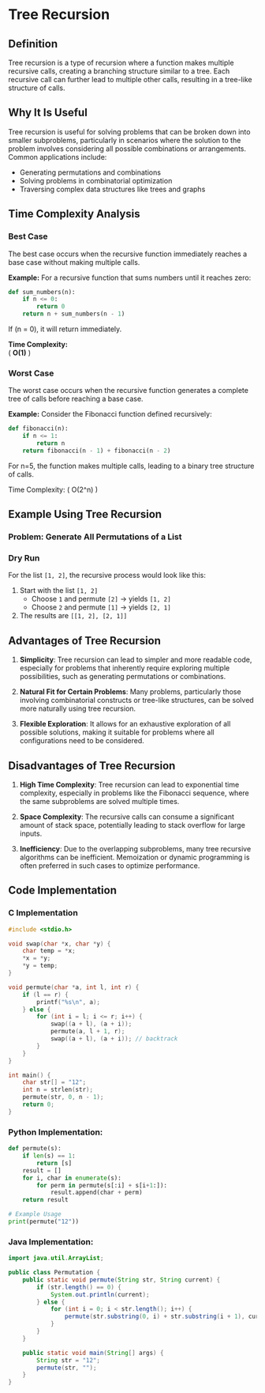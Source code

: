 # Tree Recursion

## Definition
Tree recursion is a type of recursion where a function makes multiple recursive calls, creating a branching structure similar to a tree. Each recursive call can further lead to multiple other calls, resulting in a tree-like structure of calls.

## Why It Is Useful
Tree recursion is useful for solving problems that can be broken down into smaller subproblems, particularly in scenarios where the solution to the problem involves considering all possible combinations or arrangements. Common applications include:
- Generating permutations and combinations
- Solving problems in combinatorial optimization
- Traversing complex data structures like trees and graphs

## Time Complexity Analysis
### Best Case
The best case occurs when the recursive function immediately reaches a base case without making multiple calls. 

**Example:**
For a recursive function that sums numbers until it reaches zero:
```python
def sum_numbers(n):
    if n <= 0:
        return 0
    return n + sum_numbers(n - 1)
```

If \(n = 0\), it will return immediately.

**Time Complexity:**  
\( **O(1)** \)

### Worst Case
The worst case occurs when the recursive function generates a complete tree of calls before reaching a base case.

**Example:** Consider the Fibonacci function defined recursively:
```python
def fibonacci(n):
    if n <= 1:
        return n
    return fibonacci(n - 1) + fibonacci(n - 2)
```
 


For n=5, the function makes multiple calls, leading to a binary tree structure of calls.

Time Complexity:
\( O(2^n) \)
## Example Using Tree Recursion

### Problem: Generate All Permutations of a List

### Dry Run
For the list `[1, 2]`, the recursive process would look like this:

1. Start with the list `[1, 2]`
   - Choose `1` and permute `[2]` → yields `[1, 2]`
   - Choose `2` and permute `[1]` → yields `[2, 1]`
2. The results are `[[1, 2], [2, 1]]`

## Advantages of Tree Recursion

1. **Simplicity**: Tree recursion can lead to simpler and more readable code, especially for problems that inherently require exploring multiple possibilities, such as generating permutations or combinations.

2. **Natural Fit for Certain Problems**: Many problems, particularly those involving combinatorial constructs or tree-like structures, can be solved more naturally using tree recursion.

3. **Flexible Exploration**: It allows for an exhaustive exploration of all possible solutions, making it suitable for problems where all configurations need to be considered.

## Disadvantages of Tree Recursion

1. **High Time Complexity**: Tree recursion can lead to exponential time complexity, especially in problems like the Fibonacci sequence, where the same subproblems are solved multiple times.

2. **Space Complexity**: The recursive calls can consume a significant amount of stack space, potentially leading to stack overflow for large inputs.

3. **Inefficiency**: Due to the overlapping subproblems, many tree recursive algorithms can be inefficient. Memoization or dynamic programming is often preferred in such cases to optimize performance.


## Code Implementation

### C Implementation

```c
#include <stdio.h>

void swap(char *x, char *y) {
    char temp = *x;
    *x = *y;
    *y = temp;
}

void permute(char *a, int l, int r) {
    if (l == r) {
        printf("%s\n", a);
    } else {
        for (int i = l; i <= r; i++) {
            swap((a + l), (a + i));
            permute(a, l + 1, r);
            swap((a + l), (a + i)); // backtrack
        }
    }
}

int main() {
    char str[] = "12";
    int n = strlen(str);
    permute(str, 0, n - 1);
    return 0;
}
```

### Python Implementation:

```python
def permute(s):
    if len(s) == 1:
        return [s]
    result = []
    for i, char in enumerate(s):
        for perm in permute(s[:i] + s[i+1:]):
            result.append(char + perm)
    return result

# Example Usage
print(permute("12"))
```
### Java Implementation:

```java
import java.util.ArrayList;

public class Permutation {
    public static void permute(String str, String current) {
        if (str.length() == 0) {
            System.out.println(current);
        } else {
            for (int i = 0; i < str.length(); i++) {
                permute(str.substring(0, i) + str.substring(i + 1), current + str.charAt(i));
            }
        }
    }

    public static void main(String[] args) {
        String str = "12";
        permute(str, "");
    }
}
```
